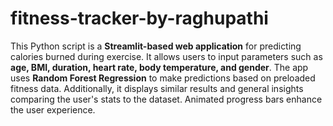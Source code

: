 # fitness-tracker-by-raghupathi
This Python script is a **Streamlit-based web application** for predicting calories burned during exercise. It allows users to input parameters such as **age, BMI, duration, heart rate, body temperature, and gender**. The app uses **Random Forest Regression** to make predictions based on preloaded fitness data. Additionally, it displays similar results and general insights comparing the user's stats to the dataset. Animated progress bars enhance the user experience.
